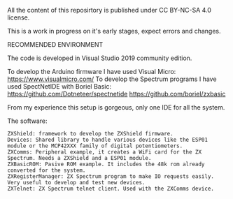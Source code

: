 All the content of this reposirtory is published under  CC BY-NC-SA 4.0 license.

This is a work in progress on it's early stages, expect errors and changes.

RECOMMENDED ENVIRONMENT

The code is developed in Visual Studio 2019 community edition. 

To develop the Arduino firmware I have used Visual Micro: https://www.visualmicro.com/
To develop the Spectrum programs I have used SpectNetIDE with Boriel Basic:
	https://github.com/Dotneteer/spectnetide
	https://github.com/boriel/zxbasic

From my experience this setup is gorgeous, only one IDE for all the system.

The software:

	ZXShield: framework to develop the ZXShield firmware.
	Devices: Shared library to handle various devices like the ESP01 module or the MCP42XXX family of digital potentiometers.
	ZXComms: Peripheral example, it creates a WiFi card for the ZX Spectrum. Needs a ZXShield and a ESP01 module.
	ZXBasicROM: Pasive ROM example. It includes the 48k rom already converted for the system.
	ZXRegisterManager: ZX Spectrum program to make IO requests easily. Very useful to develop and test new devices.
	ZXTelnet: ZX Spectrum telnet client. Used with the ZXComms device.